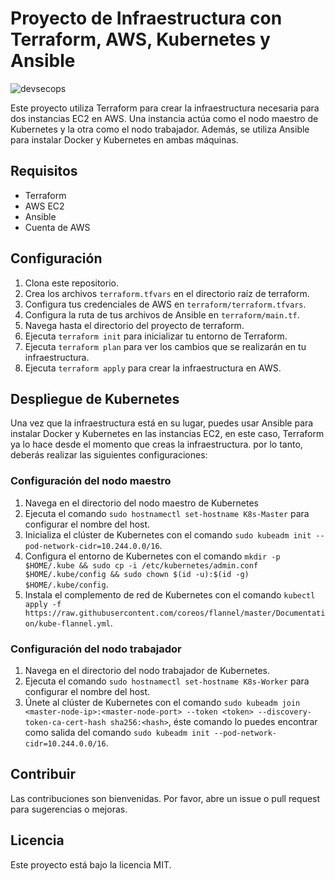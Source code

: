 # Proyecto de Infraestructura con Terraform, AWS, Kubernetes y Ansible

![devsecops](/img/configuración_para_terraform_para_aws_ec2.jpg)

Este proyecto utiliza Terraform para crear la infraestructura necesaria para dos instancias EC2 en AWS. Una instancia actúa como el nodo maestro de Kubernetes y la otra como el nodo trabajador. Además, se utiliza Ansible para instalar Docker y Kubernetes en ambas máquinas.

## Requisitos

- Terraform
- AWS EC2
- Ansible
- Cuenta de AWS

## Configuración

1. Clona este repositorio.
2. Crea los archivos `terraform.tfvars` en el directorio raíz de terraform.
3. Configura tus credenciales de AWS en `terraform/terraform.tfvars`.
4. Configura la ruta de tus archivos de Ansible en `terraform/main.tf`.
4. Navega hasta el directorio del proyecto de terraform.
5. Ejecuta `terraform init` para inicializar tu entorno de Terraform.
6. Ejecuta `terraform plan` para ver los cambios que se realizarán en tu infraestructura.
7. Ejecuta `terraform apply` para crear la infraestructura en AWS.

## Despliegue de Kubernetes

Una vez que la infraestructura está en su lugar, puedes usar Ansible para instalar Docker y Kubernetes en las instancias EC2, en este caso, Terraform ya lo hace desde el momento que creas la infraestructura. por lo tanto, deberás realizar las siguientes configuraciones:

### Configuración del nodo maestro
1. Navega en el directorio del nodo maestro de Kubernetes
2. Ejecuta el comando `sudo hostnamectl set-hostname K8s-Master` para configurar el nombre del host.
3. Inicializa el clúster de Kubernetes con el comando `sudo kubeadm init --pod-network-cidr=10.244.0.0/16`.
4. Configura el entorno de Kubernetes con el comando `mkdir -p $HOME/.kube && sudo cp -i /etc/kubernetes/admin.conf $HOME/.kube/config && sudo chown $(id -u):$(id -g) $HOME/.kube/config`.
5. Instala el complemento de red de Kubernetes con el comando `kubectl apply -f https://raw.githubusercontent.com/coreos/flannel/master/Documentation/kube-flannel.yml`.

### Configuración del nodo trabajador
1. Navega en el directorio del nodo trabajador de Kubernetes.
2. Ejecuta el comando `sudo hostnamectl set-hostname K8s-Worker` para configurar el nombre del host.
3. Únete al clúster de Kubernetes con el comando `sudo kubeadm join <master-node-ip>:<master-node-port> --token <token> --discovery-token-ca-cert-hash sha256:<hash>`, éste comando lo puedes encontrar como salida del comando `sudo kubeadm init --pod-network-cidr=10.244.0.0/16`.

## Contribuir

Las contribuciones son bienvenidas. Por favor, abre un issue o pull request para sugerencias o mejoras.

## Licencia

Este proyecto está bajo la licencia MIT.
